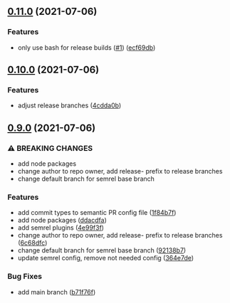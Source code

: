 ## [0.11.0](https://github.com/mowies/semrel-testing/compare/v0.10.0...v0.11.0) (2021-07-06)


### Features

* only use bash for release builds ([#1](https://github.com/mowies/semrel-testing/issues/1)) ([ecf69db](https://github.com/mowies/semrel-testing/commit/ecf69dbaea5e36865f554fa9dbb6734a906b8640))

## [0.10.0](https://github.com/mowies/semrel-testing/compare/v0.9.0...v0.10.0) (2021-07-06)


### Features

* adjust release branches ([4cdda0b](https://github.com/mowies/semrel-testing/commit/4cdda0b47e5c6f9c0139fa44964ef34d2cc31e7d))

## [0.9.0](https://github.com/mowies/semrel-testing/compare/v0.8.4...v0.9.0) (2021-07-06)


### ⚠ BREAKING CHANGES

* add node packages
* change author to repo owner, add release- prefix to release branches
* change default branch for semrel base branch

### Features

* add commit types to semantic PR config file ([1f84b7f](https://github.com/mowies/semrel-testing/commit/1f84b7f2175b4e577f7d3048257659c2b8493744))
* add node packages ([ddacdfa](https://github.com/mowies/semrel-testing/commit/ddacdfa2bc2ccfa6bbd6758549547e7bddd598a3))
* add semrel plugins ([4e99f3f](https://github.com/mowies/semrel-testing/commit/4e99f3f19b84fdc94e2d50b160d1f353b7857cca))
* change author to repo owner, add release- prefix to release branches ([6c68dfc](https://github.com/mowies/semrel-testing/commit/6c68dfc1043e9c41785c409b8cb824e5eb4cce51))
* change default branch for semrel base branch ([92138b7](https://github.com/mowies/semrel-testing/commit/92138b77b3dc1bc35267dab2e4c58451cdd52010))
* update semrel config, remove not needed config ([364e7de](https://github.com/mowies/semrel-testing/commit/364e7de3f642cb9e7db267d66afeb4217a95958f))


### Bug Fixes

* add main branch ([b71f76f](https://github.com/mowies/semrel-testing/commit/b71f76f53724d90ebc3552705c251caf435c2dd4))
